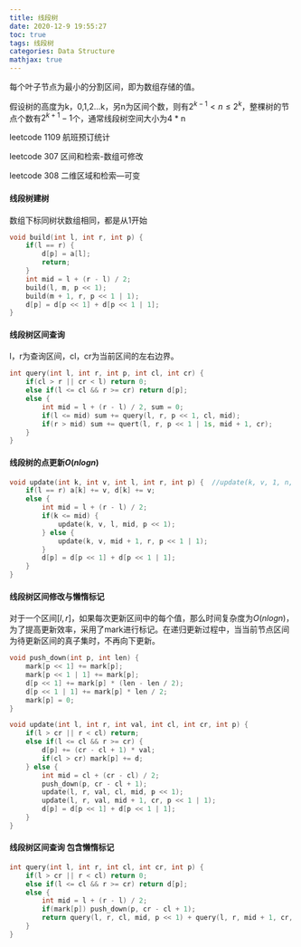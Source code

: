```yaml
---
title: 线段树
date: 2020-12-9 19:55:27
toc: true
tags: 线段树
categories: Data Structure
mathjax: true
---
```


每个叶子节点为最小的分割区间，即为数组存储的值。

假设树的高度为k，0,1,2$\dots$k，另n为区间个数，则有$2^{k - 1} < n \le 2^k$，整棵树的节点个数有$2^{k + 1} - 1$个，通常线段树空间大小为4 * n

leetcode 1109 航班预订统计

leetcode 307 区间和检索-数组可修改

leetcode 308 二维区域和检索—可变

#### 线段树建树

数组下标同树状数组相同，都是从1开始

```c++
void build(int l, int r, int p) {
    if(l == r) {
        d[p] = a[l];
        return;
    }
    int mid = l + (r - l) / 2;
    build(l, m, p << 1);
    build(m + 1, r, p << 1 | 1);
    d[p] = d[p << 1] + d[p << 1 | 1];
}
```

#### 线段树区间查询

l，r为查询区间，cl，cr为当前区间的左右边界。

```c++
int query(int l, int r, int p, int cl, int cr) {
    if(cl > r || cr < l) return 0;
    else if(l <= cl && r >= cr) return d[p];
    else {
        int mid = l + (r - l) / 2, sum = 0;
        if(l <= mid) sum += query(l, r, p << 1, cl, mid);
        if(r > mid) sum += quert(l, r, p << 1 | 1s, mid + 1, cr);
    }
}
```

#### 线段树的点更新$O(nlogn)$

```c++
void update(int k, int v, int l, int r, int p) {  //update(k, v, 1, n, 1)
    if(l == r) a[k] += v, d[k] += v;
    else {
        int mid = l + (r - l) / 2;
        if(k <= mid) {
            update(k, v, l, mid, p << 1);
        } else {
            update(k, v, mid + 1, r, p << 1 | 1);
        }
        d[p] = d[p << 1] + d[p << 1 | 1];
    }
}
```

#### 线段树区间修改与懒惰标记

对于一个区间$[l, r]$，如果每次更新区间中的每个值，那么时间复杂度为$O(nlogn)$，为了提高更新效率，采用了mark进行标记。在递归更新过程中，当当前节点区间为待更新区间的真子集时，不再向下更新。

```c++
void push_down(int p, int len) {
    mark[p << 1] += mark[p];
    mark[p << 1 | 1] += mark[p];
    d[p << 1] += mark[p] * (len - len / 2);
    d[p << 1 | 1] += mark[p] * len / 2;
    mark[p] = 0;
}

void update(int l, int r, int val, int cl, int cr, int p) {
    if(l > cr || r < cl) return;
    else if(l <= cl && r >= cr) {
        d[p] += (cr - cl + 1) * val;
        if(cl > cr) mark[p] += d;
    } else {
    	int mid = cl + (cr - cl) / 2;
        push_down(p, cr - cl + 1);
        update(l, r, val, cl, mid, p << 1);
        update(l, r, val, mid + 1, cr, p << 1 | 1);
        d[p] = d[p << 1] + d[p << 1 | 1];
    }
}
```

#### 线段树区间查询 包含懒惰标记

```c++
int query(int l, int r, int cl, int cr, int p) {
    if(l > cr || r < cl) return 0;
    else if(l <= cl && r >= cr) return d[p];
    else {
        int mid = l + (r - l) / 2;
	    if(mark[p]) push_down(p, cr - cl + 1);
        return query(l, r, cl, mid, p << 1) + query(l, r, mid + 1, cr, p << 1 | 1);
    }
}
```